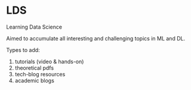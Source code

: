 # LDS

Learning Data Science

Aimed to accumulate all interesting and challenging topics in ML and DL.

Types to add:

1. tutorials (video & hands-on)
2. theoretical pdfs
3. tech-blog resources
4. academic blogs